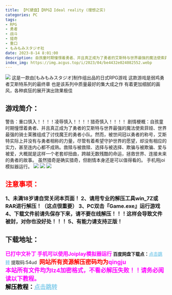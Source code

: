 ```yaml
---
title: 【PC硬盘】【RPG】Ideal reality (理想之实)
categories: PC
tags:
- RPG
- 勇者
- 战斗
- 猎奇
- 重口
- もみもみスタジオ社
date: 2023-8-14 8:01:00
description: 自孩童时期憧憬着勇者、并且真正成为了勇者的艾斯特与世界最强的魔法使索菲娅、世界最强的骑士莱雅组成了讨伐魔王的勇者小队。然而，被世间冠以勇者的称号，艾斯特实际上并没有与勇者相称的力量，尽管有着希望守护世界的愿望，却没有相应的实力，甚至连内心都不成熟。救赎与被救赎、选择与被选择、欺骗与被欺骗、爱与被爱，大概就是这样一个老套却扭曲，跨越无数残酷的命运，拯救世界、连接未来的勇者的故事。
index_img: https://img.acgus.top/i/2023/04/be4432e024082552.webp
---
```

![](https://img.acgus.top/i/2023/04/be4432e024082552.webp)
这是一款由[もみもみスタジオ]制作组出品的日式RPG游戏
这款游戏是弱鸡勇者艾斯特系列的最终章
也是该系列中质量最好的集大成之作
有着更加细腻的画风，各种疯狂的展开演出效果极佳

## 游戏简介：
警告：重口慎入！！！！凌辱慎入！！！！猎奇慎入！！！！
剧情梗概：自孩童时期憧憬着勇者、并且真正成为了勇者的艾斯特与世界最强的魔法使索菲娅、世界最强的骑士莱雅组成了讨伐魔王的勇者小队。然而，被世间冠以勇者的称号，艾斯特实际上并没有与勇者相称的力量，尽管有着希望守护世界的愿望，却没有相应的实力，甚至连内心都不成熟。救赎与被救赎、选择与被选择、欺骗与被欺骗、爱与被爱，大概就是这样一个老套却扭曲，跨越无数残酷的命运，拯救世界、连接未来的勇者的故事。
虽然猎奇是确实猎奇，但剧情本身还是可以值得看的。
手机用joi模拟器运行。
![](https://img.acgus.top/i/2023/04/e8b98ada53082606.webp)
![](https://img.acgus.top/i/2023/04/c8bd506b6f082556.webp)
![](https://img.acgus.top/i/2023/04/a0ca5feaf6082600.webp)




## <font color=#FF0000 >注意事项：</font>
<font size=3><b>1、未满18岁请自觉关闭本页面！
2、请用专业的解压工具win_7Z或RAR进行解压！（这点很重要）
3、PC双击『Game.exe』运行游戏
4、下载文件前请先保存下来，请不要在线解压！！！这样会导致文件被封，对你也没好处！！！
5、有能力请支持正版！</b></font>

## 下载地址：
<font color=#FF00FF size=3><b>已打中文补丁</b></font>
<font color=#FF00FF size=3>**手机可以使用Joiplay模拟器运行**</font>
<b>百度网盘下载点：</b><a href="https://pan.baidu.com/s/1mjgktxV3nhVUyqkJovaZuQ?pwd=54ud" style="color: #87CEEB;"><b>点击跳转</b></a> 提取码:54ud
<a style="padding: 0" href="https://post.qingju.org/AD/"><img style="max-width:100%" src="https://img.acgus.top/i/2024/07/478f689b8021d8d499ab43d21acf137a.gif" alt=""></a>
<b><font color=#FF0000 size=4>网站所有资源解压密码均为</b></font><b><font color=#FF00FF size=4>qingju</font><font color=#FF0000 ></font></b><br><b><font color=#FF00FF size=4>本站所有文件均为lz4加密格式，不看必解压失败！！请务必阅读以下教程。</b></font><br><b><font color=#000 size=4>解压教程：</b><a href="https://post.qingju.org/tutorial/000/" style="color: #87CEEB;"><b>点击跳转</b></a>
